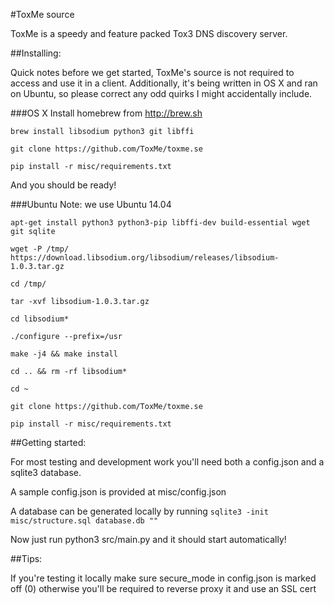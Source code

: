#ToxMe source

ToxMe is a speedy and feature packed Tox3 DNS discovery server.

##Installing:

Quick notes before we get started, ToxMe's source is not required to access and use it in a client. Additionally, it's being written in OS X and ran on Ubuntu, so please correct any odd quirks I might accidentally include.

###OS X
Install homebrew from http://brew.sh

```brew install libsodium python3 git libffi```

```git clone https://github.com/ToxMe/toxme.se```

```pip install -r misc/requirements.txt```

And you should be ready!

###Ubuntu
Note: we use Ubuntu 14.04

```apt-get install python3 python3-pip libffi-dev build-essential wget git sqlite```

```wget -P /tmp/ https://download.libsodium.org/libsodium/releases/libsodium-1.0.3.tar.gz```

```cd /tmp/```

```tar -xvf libsodium-1.0.3.tar.gz```

```cd libsodium*```

```./configure --prefix=/usr```

```make -j4 && make install```

```cd .. && rm -rf libsodium*```

```cd ~```

```git clone https://github.com/ToxMe/toxme.se```

```pip install -r misc/requirements.txt```

##Getting started:

For most testing and development work you'll need both a config.json and a sqlite3 database.

A sample config.json is provided at misc/config.json

A database can be generated locally by running ```sqlite3 -init misc/structure.sql database.db ""```

Now just run python3 src/main.py and it should start automatically!

##Tips:

If you're testing it locally make sure secure_mode in config.json is marked off (0) otherwise you'll be required to reverse proxy it and use an SSL cert
